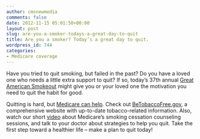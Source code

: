 ```yaml
---
author: cmsnewmedia
comments: false
date: 2012-11-15 05:01:50+00:00
layout: post
slug: are-you-a-smoker-todays-a-great-day-to-quit
title: Are you a smoker? Today’s a great day to quit.
wordpress_id: 744
categories:
- Medicare coverage
---
```


Have you tried to quit smoking, but failed in the past? Do you have a loved one who needs a little extra support to quit? If so, today’s 37th annual [Great American Smokeout](http://www.cancer.org/healthy/stayawayfromtobacco/greatamericansmokeout/index?gclid=CPyWueKgzLMCFQ-f4Aod92MAbA) might give you or your loved one the motivation you need to quit the habit for good.

Quitting is hard, but [Medicare can help](http://www.medicare.gov/coverage/smoking-and-tobacco-use-cessation.html). Check out [BeTobaccoFree.gov](http://www.betobaccofree.gov/), a comprehensive website with up-to-date tobacco-related information. Also, watch our short [video](http://www.youtube.com/watch?v=DvBS0V32s68&feature=youtu.be) about Medicare’s smoking cessation counseling sessions, and talk to your doctor about strategies to help you quit. Take the first step toward a healthier life – make a plan to quit today!

